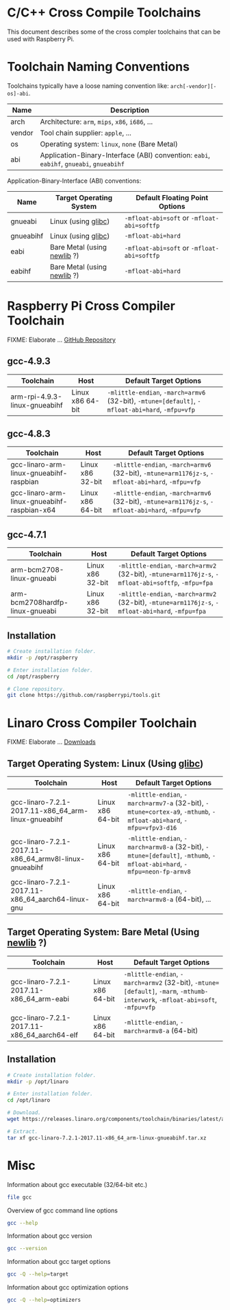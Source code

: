 
# C/C++ Cross Compile Toolchains

This document describes some of the cross compler toolchains that can be used with Raspberry Pi.


# Toolchain Naming Conventions

Toolchains typically have a loose naming convention like: `arch[-vendor][-os]-abi`.

Name   | Description
-------|----------------------------------------------------------------------------------------
arch   | Architecture: `arm`, `mips`, `x86`, `i686`, ...
vendor | Tool chain supplier: `apple`, ...
os     | Operating system: `linux`, `none` (Bare Metal)
abi    | Application-Binary-Interface (ABI) convention: `eabi`, `eabihf`, `gnueabi`, `gnueabihf`

Application-Binary-Interface (ABI) conventions:

Name      | Target Operating System                                      | Default Floating Point Options
----------|--------------------------------------------------------------|-------------------------------------------
gnueabi   | Linux (using [glibc](https://www.gnu.org/software/libc))     | `-mfloat-abi=soft` or `-mfloat-abi=softfp`
gnueabihf | Linux (using [glibc](https://www.gnu.org/software/libc))     | `-mfloat-abi=hard`
eabi      | Bare Metal (using [newlib](https://sourceware.org/newlib) ?) | `-mfloat-abi=soft` or `-mfloat-abi=softfp`
eabihf    | Bare Metal (using [newlib](https://sourceware.org/newlib) ?) | `-mfloat-abi=hard`


# Raspberry Pi Cross Compiler Toolchain

FIXME: Elaborate ... [GitHub Repository](https://github.com/raspberrypi/tools)

## gcc-4.9.3

Toolchain                     | Host             | Default Target Options
------------------------------|------------------|------------------------------------------------------------------------------------------------
arm-rpi-4.9.3-linux-gnueabihf | Linux x86 64-bit | `-mlittle-endian`, `-march=armv6` (32-bit), `-mtune=[default]`, `-mfloat-abi=hard`, `-mfpu=vfp`

## gcc-4.8.3

Toolchain                                   | Host             | Default Target Options
--------------------------------------------|------------------|--------------------------------------------------------------------------------------------------
gcc-linaro-arm-linux-gnueabihf-raspbian     | Linux x86 32-bit | `-mlittle-endian`, `-march=armv6` (32-bit), `-mtune=arm1176jz-s`, `-mfloat-abi=hard`, `-mfpu=vfp`
gcc-linaro-arm-linux-gnueabihf-raspbian-x64 | Linux x86 64-bit | `-mlittle-endian`, `-march=armv6` (32-bit), `-mtune=arm1176jz-s`, `-mfloat-abi=hard`, `-mfpu=vfp`

## gcc-4.7.1

Toolchain                       | Host             | Default Target Options
--------------------------------|------------------|----------------------------------------------------------------------------------------------------
arm-bcm2708-linux-gnueabi       | Linux x86 32-bit | `-mlittle-endian`, `-march=armv2` (32-bit), `-mtune=arm1176jz-s`, `-mfloat-abi=softfp`, `-mfpu=fpa`
arm-bcm2708hardfp-linux-gnueabi | Linux x86 32-bit | `-mlittle-endian`, `-march=armv2` (32-bit), `-mtune=arm1176jz-s`, `-mfloat-abi=hard`, `-mfpu=fpa`

## Installation

```bash
# Create installation folder.
mkdir -p /opt/raspberry

# Enter installation folder.
cd /opt/raspberry

# Clone repository.
git clone https://github.com/raspberrypi/tools.git
```


# Linaro Cross Compiler Toolchain

FIXME: Elaborate ... [Downloads](https://www.linaro.org/downloads)

## Target Operating System: Linux (Using [glibc](https://www.gnu.org/software/libc))

Toolchain                                              | Host             | Default Target Options
-------------------------------------------------------|------------------|-----------------------------------------------------------------------------------------------------------------------
gcc-linaro-7.2.1-2017.11-x86_64_arm-linux-gnueabihf    | Linux x86 64-bit | `-mlittle-endian`, `-march=armv7-a` (32-bit), `-mtune=cortex-a9`, `-mthumb`, `-mfloat-abi=hard`, `-mfpu=vfpv3-d16`
gcc-linaro-7.2.1-2017.11-x86_64_armv8l-linux-gnueabihf | Linux x86 64-bit | `-mlittle-endian`, `-march=armv8-a` (32-bit), `-mtune=[default]`, `-mthumb`, `-mfloat-abi=hard`, `-mfpu=neon-fp-armv8`
gcc-linaro-7.2.1-2017.11-x86_64_aarch64-linux-gnu      | Linux x86 64-bit | `-mlittle-endian`, `-march=armv8-a` (64-bit), ...

## Target Operating System: Bare Metal (Using [newlib](https://sourceware.org/newlib) ?)

Toolchain                                   | Host             | Default Target Options
--------------------------------------------|------------------|------------------------------------------------------------------------------------------------------------------------------
gcc-linaro-7.2.1-2017.11-x86_64_arm-eabi    | Linux x86 64-bit | `-mlittle-endian`, `-march=armv2` (32-bit), `-mtune=[default]`, `-marm`, `-mthumb-interwork`, `-mfloat-abi=soft`, `-mfpu=vfp`
gcc-linaro-7.2.1-2017.11-x86_64_aarch64-elf | Linux x86 64-bit | `-mlittle-endian`, `-march=armv8-a` (64-bit)

## Installation

```bash
# Create installation folder.
mkdir -p /opt/linaro

# Enter installation folder.
cd /opt/linaro

# Download.
wget https://releases.linaro.org/components/toolchain/binaries/latest/arm-linux-gnueabihf/gcc-linaro-7.2.1-2017.11-x86_64_arm-linux-gnueabihf.tar.xz

# Extract.
tar xf gcc-linaro-7.2.1-2017.11-x86_64_arm-linux-gnueabihf.tar.xz
```


# Misc

Information about gcc executable (32/64-bit etc.)
```bash
file gcc
```

Overview of gcc command line options
```bash
gcc --help
```

Information about gcc version
```bash
gcc --version
```

Information about gcc target options
```bash
gcc -Q --help=target
```

Information about gcc optimization options
```bash
gcc -Q --help=optimizers
```
